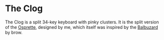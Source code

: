 The Clog
========

The Clog is a split 34-key keyboard with pinky clusters. It is the split
version of the [Osprette][osprette], designed by me, which itself was inspired by
the [Balbuzard][balbuzard] by brow.


[osprette]: https://github.com/smores56/osprette
[balbuzard]: https://github.com/brow/balbuzard
